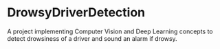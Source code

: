 # DrowsyDriverDetection
A project implementing Computer Vision and Deep Learning concepts to detect drowsiness of a driver and sound an alarm if drowsy.
